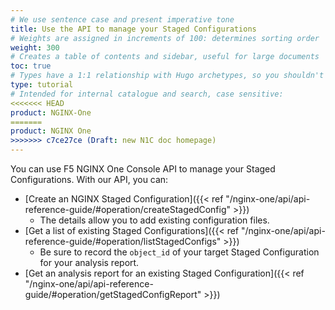 ```yaml
---
# We use sentence case and present imperative tone
title: Use the API to manage your Staged Configurations
# Weights are assigned in increments of 100: determines sorting order
weight: 300
# Creates a table of contents and sidebar, useful for large documents
toc: true
# Types have a 1:1 relationship with Hugo archetypes, so you shouldn't need to change this
type: tutorial
# Intended for internal catalogue and search, case sensitive:
<<<<<<< HEAD
product: NGINX-One
=======
product: NGINX One
>>>>>>> c7ce27ce (Draft: new N1C doc homepage)
---
```


You can use F5 NGINX One Console API to manage your Staged Configurations. With our API, you can:

- [Create an NGINX Staged Configuration]({{< ref "/nginx-one/api/api-reference-guide/#operation/createStagedConfig" >}})
  - The details allow you to add existing configuration files.
- [Get a list of existing Staged Configurations]({{< ref "/nginx-one/api/api-reference-guide/#operation/listStagedConfigs" >}})
  - Be sure to record the `object_id` of your target Staged Configuration for your analysis report.
- [Get an analysis report for an existing Staged Configuration]({{< ref "/nginx-one/api/api-reference-guide/#operation/getStagedConfigReport" >}})
